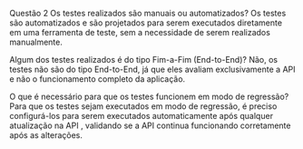 Questão 2
Os testes realizados são manuais ou automatizados?
Os testes são automatizados e são projetados para serem executados diretamente em uma ferramenta de teste, sem a necessidade de serem realizados manualmente.

Algum dos testes realizados é do tipo Fim-a-Fim (End-to-End)?
Não, os testes não são do tipo End-to-End, já que eles avaliam exclusivamente a API e não o funcionamento completo da aplicação.

O que é necessário para que os testes funcionem em modo de regressão?
Para que os testes sejam executados em modo de regressão, é preciso configurá-los para serem executados automaticamente após qualquer atualização na API , validando se a API continua funcionando corretamente após as alterações.
